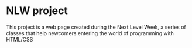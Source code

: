 # NLW project

This project is a web page created during the Next Level Week, a series of classes that help newcomers entering the world of programming with HTML/CSS